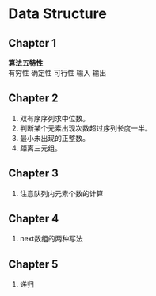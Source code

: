 # Data Structure

## Chapter 1
**算法五特性**  
有穷性  确定性  可行性  输入  输出

## Chapter 2
1. 双有序序列求中位数。  
2. 判断某个元素出现次数超过序列长度一半。  
3. 最小未出现的正整数。  
4. 距离三元组。

## Chapter 3
1. 注意队列内元素个数的计算

## Chapter 4
1. next数组的两种写法

## Chapter 5
1. 递归